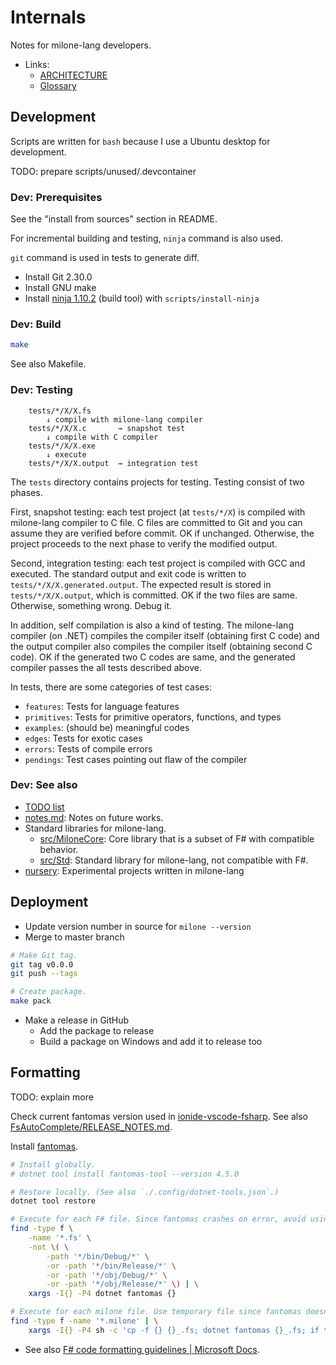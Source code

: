 # Internals

Notes for milone-lang developers.

- Links:
    - [ARCHITECTURE](ARCHITECTURE.md)
    - [Glossary](docs/internals/glossary.md)

## Development

Scripts are written for `bash` because I use a Ubuntu desktop for development.

TODO: prepare scripts/unused/.devcontainer

### Dev: Prerequisites

See the "install from sources" section in README.

For incremental building and testing, `ninja` command is also used.

`git` command is used in tests to generate diff.

- Install Git 2.30.0
- Install GNU make
- Install [ninja 1.10.2](https://github.com/ninja-build/ninja) (build tool)
    with `scripts/install-ninja`

### Dev: Build

```sh
make
```

See also Makefile.

### Dev: Testing

```
    tests/*/X/X.fs
        ↓ compile with milone-lang compiler
    tests/*/X/X.c       → snapshot test
        ↓ compile with C compiler
    tests/*/X/X.exe
        ↓ execute
    tests/*/X/X.output  → integration test
```

The `tests` directory contains projects for testing. Testing consist of two phases.

First, snapshot testing: each test project (at `tests/*/X`) is compiled with milone-lang compiler to C file. C files are committed to Git and you can assume they are verified before commit. OK if unchanged. Otherwise, the project proceeds to the next phase to verify the modified output.

Second, integration testing: each test project is compiled with GCC and executed. The standard output and exit code is written to `tests/*/X/X.generated.output`. The expected result is stored in `tests/*/X/X.output`, which is committed. OK if the two files are same. Otherwise, something wrong. Debug it.

In addition, self compilation is also a kind of testing. The milone-lang compiler (on .NET) compiles the compiler itself (obtaining first C code) and the output compiler also compiles the compiler itself (obtaining second C code). OK if the generated two C codes are same, and the generated compiler passes the all tests described above.

In tests, there are some categories of test cases:

- `features`: Tests for language features
- `primitives`: Tests for primitive operators, functions, and types
- `examples`: (should be) meaningful codes
- `edges`: Tests for exotic cases
- `errors`: Tests of compile errors
- `pendings`: Test cases pointing out flaw of the compiler

### Dev: See also

- [TODO list](https://github.com/vain0x/milone-lang/projects/1)
- [notes.md](notes.md): Notes on future works.
- Standard libraries for milone-lang.
    - [src/MiloneCore](src/MiloneCore): Core library that is a subset of F# with compatible behavior.
    - [src/Std](src/Std): Standard library for milone-lang, not compatible with F#.
- [nursery](nursery): Experimental projects written in milone-lang

## Deployment

- Update version number in source for `milone --version`
- Merge to master branch

```sh
# Make Git tag.
git tag v0.0.0
git push --tags

# Create package.
make pack
```

- Make a release in GitHub
    - Add the package to release
    - Build a package on Windows and add it to release too

## Formatting

TODO: explain more

Check current fantomas version used in [ionide-vscode-fsharp](https://github.com/ionide/ionide-vscode-fsharp/blob/master/RELEASE_NOTES.md).
See also [FsAutoComplete/RELEASE_NOTES.md](https://github.com/fsharp/FsAutoComplete/blob/master/RELEASE_NOTES.md).

Install [fantomas](https://github.com/fsprojects/fantomas).

```sh
# Install globally.
# dotnet tool install fantomas-tool --version 4.5.0

# Restore locally. (See also `./.config/dotnet-tools.json`.)
dotnet tool restore

# Execute for each F# file. Since fantomas crashes on error, avoid using --recursive mode.
find -type f \
    -name '*.fs' \
    -not \( \
        -path '*/bin/Debug/*' \
        -or -path '*/bin/Release/*' \
        -or -path '*/obj/Debug/*' \
        -or -path '*/obj/Release/*' \) | \
    xargs -I{} -P4 dotnet fantomas {}

# Execute for each milone file. Use temporary file since fantomas doesn't allow non-F# file extensions.
find -type f -name '*.milone' | \
    xargs -I{} -P4 sh -c 'cp -f {} {}_.fs; dotnet fantomas {}_.fs; if test $? -eq 0; then cat {}_.fs >{}; fi; rm -f {}_.fs'
```

- See also [F# code formatting guidelines | Microsoft Docs](https://docs.microsoft.com/en-us/dotnet/fsharp/style-guide/formatting#formatting-expressions).
